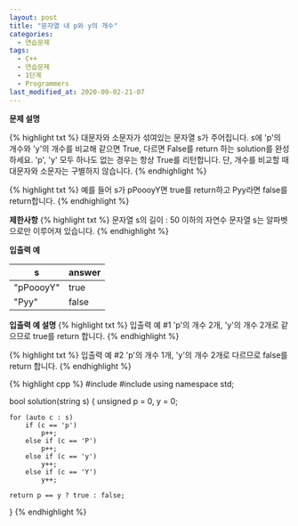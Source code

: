 ```yaml
---
layout: post
title: "문자열 내 p와 y의 개수"
categories:
  - 연습문제
tags:
  - C++
  - 연습문제
  - 1단계
  - Programmers
last_modified_at: 2020-09-02-21-07
---
```


<strong>문제 설명</strong>

{% highlight txt %}
대문자와 소문자가 섞여있는 문자열 s가 주어집니다. s에 'p'의 개수와 'y'의 개수를
비교해 같으면 True, 다르면 False를 return 하는 solution를 완성하세요.
'p', 'y' 모두 하나도 없는 경우는 항상 True를 리턴합니다. 단, 개수를 비교할 때
대문자와 소문자는 구별하지 않습니다.
{% endhighlight %}

{% highlight txt %}
예를 들어 s가 pPoooyY면 true를 return하고 Pyy라면 false를 return합니다.
{% endhighlight %}

<strong>제한사항</strong>
{% highlight txt %}
문자열 s의 길이 : 50 이하의 자연수
문자열 s는 알파벳으로만 이루어져 있습니다.
{% endhighlight %}

<strong>입출력 예</strong>

| s	| answer |
| --- | --- |
| "pPoooyY" |	true |
| "Pyy" |	false |
 
<strong>입출력 예 설명</strong>
{% highlight txt %}
입출력 예 #1
'p'의 개수 2개, 'y'의 개수 2개로 같으므로 true를 return 합니다.
{% endhighlight %}

{% highlight txt %}
입출력 예 #2
'p'의 개수 1개, 'y'의 개수 2개로 다르므로 false를 return 합니다.
{% endhighlight %}

{% highlight cpp %}
#include <string>
#include <iostream>
using namespace std;

bool solution(string s) {
    unsigned p = 0, y = 0;
    
    for (auto c : s)
        if (c == 'p')
            p++;
        else if (c == 'P')
            p++;
        else if (c == 'y')
            y++;
        else if (c == 'Y')
            y++;
    
    return p == y ? true : false;
}
{% endhighlight %}
